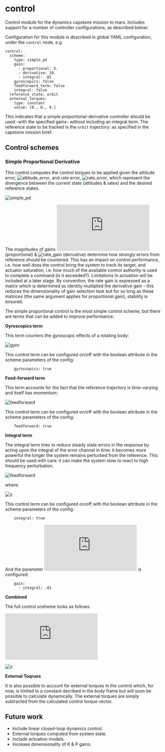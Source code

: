 # control

Control module for the dynamics capstone mission to mars. Includes support for a number of controller configurations, as described below:

Configuration for this module is described in global YAML configuration, under the `control` node, e.g.

```
control:
  scheme:
    type: simple_pd
    gain:
      - proportional: 5.
      - derivative: 10.
      - integral: .01
    gyroscopics: false
    feedforward_term: false
    integral: false
  reference_state: orbit
  external_torques:
    type: constant
    value: [0., 0., 0.]
```

This indicates that a simple proportional-derivative controller should be used -with the specified gains- without including an integral term. The reference state to be tracked is the `orbit` trajectory: as specified in the capstone mission brief.

## Control schemes

### Simple Proportional Derivative

This control computes the control torques to be applied given the attitude error, ![attitude_error](https://latex.codecogs.com/svg.latex?\vec{\sigma}_{B/R}), and rate error, ![rate_error](https://latex.codecogs.com/svg.latex?\vec{\omega}_{B/R}), which represent the divergence between the current state (attitudes & rates) and the desired reference states.

![simple_pd](https://latex.codecogs.com/svg.latex?\Large&space;\vec{u}&space;=&space;K&space;\vec{\sigma}_{B/R}&space;+&space;\left[&space;P&space;\right]&space;\vec{\omega}_{B/R})

The magnitudes of gains ![proportional_gain](https://latex.codecogs.com/svg.latex?K) (proportional) & ![rate_gain](https://latex.codecogs.com/svg.latex?\left[P\right]) (derivative) determine how strongly errors from reference should be countered. This has an impact on control performance, i.e. how well does the control bring the system to track its target, and actuator saturation, i.e. how much of the available control authority is used to complete a command (is it exceeded?). Limitations in actuation will be included at a later stage. By convention, the rate gain is expressed as a matrix which is determined as identity multiplied the derivative gain - this reduces the dimensionality of gain selection task but for so long as these matrices (the same argument applies for proportional gain), stability is ensured.

The simple proportional control is the most simple control scheme, but there are terms that can be added to improve performance:  

**Gyroscopics term**  

This term counters the gyroscopic effects of a rotating body:  

![gyro](https://latex.codecogs.com/svg.latex?\Large&space;\vec{u}&space;=&space;K&space;\vec{\sigma}_{B/R}&space;+&space;\left[&space;P&space;\right]&space;\vec{\omega}_{B/R}&space;+&space;\vec{\omega}_{B/N}&space;\times&space;\left[I\right]\vec{\omega}_{B/N})

This control term can be configured on/off with the boolean attribute in the scheme parameters of the config:

```
    gyroscopics: true
```

**Feed-forward term**

This term accounts for the fact that the reference trajectory is time-varying and itself has momentum:  

![feedforward](https://latex.codecogs.com/svg.latex?\Large&space;\vec{u}&space;=&space;K&space;\vec{\sigma}_{B/R}&space;+&space;\left[&space;P&space;\right]&space;\vec{\omega}_{B/R}&space;+&space;\left[I\right]\left(\dot{\vec{\omega}}_{B/R}&space;-&space;\vec{\omega}_{B/N}&space;\times&space;\vec{\omega}_{B/R}\right))

This control term can be configured on/off with the boolean attribute in the scheme parameters of the config:

```
    feedforward: true
```


**Integral term**

The integral term tries to reduce steady state errors in the response by acting upon the integral of the error channel in time: it becomes more powerful the longer the system remains perturbed from the reference. This should be used with care: it can make the system slow to react to high frequency perturbation.  

![feedforward](https://latex.codecogs.com/svg.latex?\Large&space;\vec{u}&space;=&space;K&space;\vec{\sigma}_{B/R}&space;+&space;\left[&space;P&space;\right]&space;\vec{\omega}_{B/R}&space;-\left[P\right]\left[K_I\right]\vec{z})

where:  

![z](https://latex.codecogs.com/svg.latex?\Large&space;\vec{z}&space;=&space;\int^t_t_0&space;\left(K\vec{\sigma}_{B/R}&space;+\left[I\right]\dot{\vec{\omega}}_{B/R}\right)&space;dt)


This control term can be configured on/off with the boolean attribute in the scheme parameters of the config:

```
    integral: true
```

And the parameter ![integral_gain](https://latex.codecogs.com/svg.latex?K_I) is configured:

```
    gain:
      - integral: .01
```


**Combined**

The full control sceheme looks as follows:

![complete](https://latex.codecogs.com/svg.latex?%5Cbegin%7Balign*%7D%20%5Cvec%7Bu%7D%26space%3B%26amp%3B%3D%26space%3BK%26space%3B%5Cvec%7B%5Csigma%7D_%7BB/R%7D%26space%3B+%26space%3B%5Cleft%5B%26space%3BP%26space%3B%5Cright%5D%26space%3B%5Cvec%7B%5Comega%7D_%7BB/R%7D%26space%3B-%5Cleft%5BP%5Cright%5D%5Cleft%5BK_I%5Cright%5D%5Cvec%7Bz%7D%26space%3B+%26space%3B%5Cleft%5BI%5Cright%5D%5Cleft%28%5Cdot%7B%5Cvec%7B%5Comega%7D%7D_%7BB/R%7D%26space%3B-%26space%3B%5Cvec%7B%5Comega%7D_%7BB/N%7D%26space%3B%5Ctimes%26space%3B%5Cvec%7B%5Comega%7D_%7BB/R%7D%5Cright%29%26space%3B%5C%5C%26space%3B%26amp%3B+%26space%3B%5Cvec%7B%5Comega%7D_%7BB/N%7D%26space%3B%5Ctimes%26space%3B%5Cleft%5BI%5Cright%5D%5Cvec%7B%5Comega%7D_%7BB/N%7D%20%5Cend%7Balign*%7D)  

![z](https://latex.codecogs.com/svg.latex?\vec{z}&space;=&space;\int^t_t_0&space;\left(K\vec{\sigma}_{B/R}&space;+\left[I\right]\dot{\vec{\omega}}_{B/R}\right)&space;dt)

**External Toqrues**

It is also possible to account for external torques in the control which, for now, is limited to a constant decribed in the body frame but will soon be possible to calculate dynamically. The external torques are simply subtracted from the calculated control torque vector.


## Future work
 - Include linear closed-loop dynamics control.
 - External torques computed from system state.
 - Include actuation models.
 - Increase dimensionality of K & P gains.

